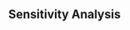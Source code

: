 <style>

#left {
    left:-8.33%;
  text-align: left;
  float: left;
  width:50%;
  z-index:-10;
}

#right {
  left:31.25%;
  top: 75px;
  float: right;
  text-align: right;
  z-index:-10;
  width:50%;
}
#fs-size {
  font-size:2px;
}

</style>
## Sensitivity Analysis

